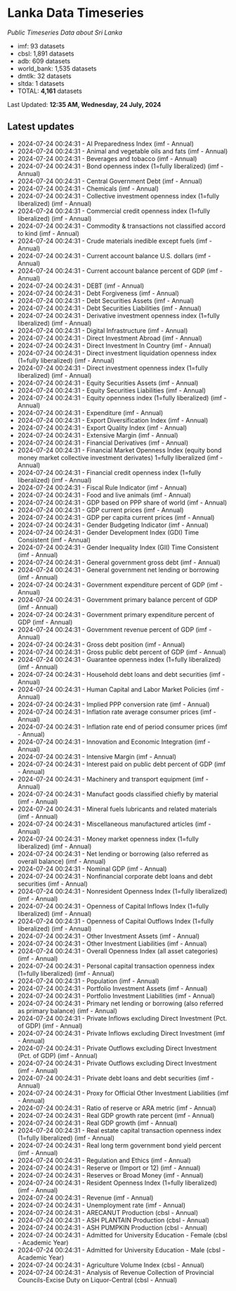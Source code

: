 # Lanka Data Timeseries
*Public Timeseries Data about Sri Lanka*

* imf: 93 datasets
* cbsl: 1,891 datasets
* adb: 609 datasets
* world_bank: 1,535 datasets
* dmtlk: 32 datasets
* sltda: 1 datasets
* TOTAL: **4,161** datasets

Last Updated: **12:35 AM, Wednesday, 24 July, 2024**

## Latest updates

* 2024-07-24 00:24:31 - AI Preparedness Index (imf - Annual)
* 2024-07-24 00:24:31 - Animal and vegetable oils and fats (imf - Annual)
* 2024-07-24 00:24:31 - Beverages and tobacco (imf - Annual)
* 2024-07-24 00:24:31 - Bond openness index (1=fully liberalized) (imf - Annual)
* 2024-07-24 00:24:31 - Central Government Debt (imf - Annual)
* 2024-07-24 00:24:31 - Chemicals (imf - Annual)
* 2024-07-24 00:24:31 - Collective investment openness index (1=fully liberalized) (imf - Annual)
* 2024-07-24 00:24:31 - Commercial credit openness index (1=fully liberalized) (imf - Annual)
* 2024-07-24 00:24:31 - Commodity & transactions not classified accord to kind (imf - Annual)
* 2024-07-24 00:24:31 - Crude materials inedible except fuels (imf - Annual)
* 2024-07-24 00:24:31 - Current account balance U.S. dollars (imf - Annual)
* 2024-07-24 00:24:31 - Current account balance percent of GDP (imf - Annual)
* 2024-07-24 00:24:31 - DEBT (imf - Annual)
* 2024-07-24 00:24:31 - Debt Forgiveness (imf - Annual)
* 2024-07-24 00:24:31 - Debt Securities Assets (imf - Annual)
* 2024-07-24 00:24:31 - Debt Securities Liabilities (imf - Annual)
* 2024-07-24 00:24:31 - Derivative investment openness index (1=fully liberalized) (imf - Annual)
* 2024-07-24 00:24:31 - Digital Infrastructure (imf - Annual)
* 2024-07-24 00:24:31 - Direct Investment Abroad (imf - Annual)
* 2024-07-24 00:24:31 - Direct Investment In Country (imf - Annual)
* 2024-07-24 00:24:31 - Direct investment liquidation openness index (1=fully liberalized) (imf - Annual)
* 2024-07-24 00:24:31 - Direct investment openness index (1=fully liberalized) (imf - Annual)
* 2024-07-24 00:24:31 - Equity Securities Assets (imf - Annual)
* 2024-07-24 00:24:31 - Equity Securities Liabilities (imf - Annual)
* 2024-07-24 00:24:31 - Equity openness index (1=fully liberalized) (imf - Annual)
* 2024-07-24 00:24:31 - Expenditure (imf - Annual)
* 2024-07-24 00:24:31 - Export Diversification Index (imf - Annual)
* 2024-07-24 00:24:31 - Export Quality Index (imf - Annual)
* 2024-07-24 00:24:31 - Extensive Margin (imf - Annual)
* 2024-07-24 00:24:31 - Financial Derivatives (imf - Annual)
* 2024-07-24 00:24:31 - Financial Market Openness Index (equity bond money market collective investment derivates) 1=fully liberalized (imf - Annual)
* 2024-07-24 00:24:31 - Financial credit openness index (1=fully liberalized) (imf - Annual)
* 2024-07-24 00:24:31 - Fiscal Rule Indicator (imf - Annual)
* 2024-07-24 00:24:31 - Food and live animals (imf - Annual)
* 2024-07-24 00:24:31 - GDP based on PPP share of world (imf - Annual)
* 2024-07-24 00:24:31 - GDP current prices (imf - Annual)
* 2024-07-24 00:24:31 - GDP per capita current prices (imf - Annual)
* 2024-07-24 00:24:31 - Gender Budgeting Indicator (imf - Annual)
* 2024-07-24 00:24:31 - Gender Development Index (GDI) Time Consistent (imf - Annual)
* 2024-07-24 00:24:31 - Gender Inequality Index (GII) Time Consistent (imf - Annual)
* 2024-07-24 00:24:31 - General government gross debt (imf - Annual)
* 2024-07-24 00:24:31 - General government net lending or borrowing (imf - Annual)
* 2024-07-24 00:24:31 - Government expenditure percent of GDP (imf - Annual)
* 2024-07-24 00:24:31 - Government primary balance percent of GDP (imf - Annual)
* 2024-07-24 00:24:31 - Government primary expenditure percent of GDP (imf - Annual)
* 2024-07-24 00:24:31 - Government revenue percent of GDP (imf - Annual)
* 2024-07-24 00:24:31 - Gross debt position (imf - Annual)
* 2024-07-24 00:24:31 - Gross public debt percent of GDP (imf - Annual)
* 2024-07-24 00:24:31 - Guarantee openness index (1=fully liberalized) (imf - Annual)
* 2024-07-24 00:24:31 - Household debt loans and debt securities (imf - Annual)
* 2024-07-24 00:24:31 - Human Capital and Labor Market Policies (imf - Annual)
* 2024-07-24 00:24:31 - Implied PPP conversion rate (imf - Annual)
* 2024-07-24 00:24:31 - Inflation rate average consumer prices (imf - Annual)
* 2024-07-24 00:24:31 - Inflation rate end of period consumer prices (imf - Annual)
* 2024-07-24 00:24:31 - Innovation and Economic Integration (imf - Annual)
* 2024-07-24 00:24:31 - Intensive Margin (imf - Annual)
* 2024-07-24 00:24:31 - Interest paid on public debt percent of GDP (imf - Annual)
* 2024-07-24 00:24:31 - Machinery and transport equipment (imf - Annual)
* 2024-07-24 00:24:31 - Manufact goods classified chiefly by material (imf - Annual)
* 2024-07-24 00:24:31 - Mineral fuels lubricants and related materials (imf - Annual)
* 2024-07-24 00:24:31 - Miscellaneous manufactured articles (imf - Annual)
* 2024-07-24 00:24:31 - Money market openness index (1=fully liberalized) (imf - Annual)
* 2024-07-24 00:24:31 - Net lending or borrowing (also referred as overall balance) (imf - Annual)
* 2024-07-24 00:24:31 - Nominal GDP (imf - Annual)
* 2024-07-24 00:24:31 - Nonfinancial corporate debt loans and debt securities (imf - Annual)
* 2024-07-24 00:24:31 - Nonresident Openness Index (1=fully liberalized) (imf - Annual)
* 2024-07-24 00:24:31 - Openness of Capital Inflows Index (1=fully liberalized) (imf - Annual)
* 2024-07-24 00:24:31 - Openness of Capital Outflows Index (1=fully liberalized) (imf - Annual)
* 2024-07-24 00:24:31 - Other Investment Assets (imf - Annual)
* 2024-07-24 00:24:31 - Other Investment Liabilities (imf - Annual)
* 2024-07-24 00:24:31 - Overall Openness Index (all asset categories) (imf - Annual)
* 2024-07-24 00:24:31 - Personal capital transaction openness index (1=fully liberalized) (imf - Annual)
* 2024-07-24 00:24:31 - Population (imf - Annual)
* 2024-07-24 00:24:31 - Portfolio Investment Assets (imf - Annual)
* 2024-07-24 00:24:31 - Portfolio Investment Liabilities (imf - Annual)
* 2024-07-24 00:24:31 - Primary net lending or borrowing (also referred as primary balance) (imf - Annual)
* 2024-07-24 00:24:31 - Private Inflows excluding Direct Investment (Pct. of GDP) (imf - Annual)
* 2024-07-24 00:24:31 - Private Inflows excluding Direct Investment (imf - Annual)
* 2024-07-24 00:24:31 - Private Outflows excluding Direct Investment (Pct. of GDP) (imf - Annual)
* 2024-07-24 00:24:31 - Private Outflows excluding Direct Investment (imf - Annual)
* 2024-07-24 00:24:31 - Private debt loans and debt securities (imf - Annual)
* 2024-07-24 00:24:31 - Proxy for Official Other Investment Liabilities (imf - Annual)
* 2024-07-24 00:24:31 - Ratio of reserve or ARA metric (imf - Annual)
* 2024-07-24 00:24:31 - Real GDP growth rate percent (imf - Annual)
* 2024-07-24 00:24:31 - Real GDP growth (imf - Annual)
* 2024-07-24 00:24:31 - Real estate capital transaction openness index (1=fully liberalized) (imf - Annual)
* 2024-07-24 00:24:31 - Real long term government bond yield percent (imf - Annual)
* 2024-07-24 00:24:31 - Regulation and Ethics (imf - Annual)
* 2024-07-24 00:24:31 - Reserve or (Import or 12) (imf - Annual)
* 2024-07-24 00:24:31 - Reserves or Broad Money (imf - Annual)
* 2024-07-24 00:24:31 - Resident Openness Index (1=fully liberalized) (imf - Annual)
* 2024-07-24 00:24:31 - Revenue (imf - Annual)
* 2024-07-24 00:24:31 - Unemployment rate (imf - Annual)
* 2024-07-24 00:24:31 - ARECANUT Production (cbsl - Annual)
* 2024-07-24 00:24:31 - ASH PLANTAIN Production (cbsl - Annual)
* 2024-07-24 00:24:31 - ASH PUMPKIN Production (cbsl - Annual)
* 2024-07-24 00:24:31 - Admitted for University Education - Female (cbsl - Academic Year)
* 2024-07-24 00:24:31 - Admitted for University Education - Male (cbsl - Academic Year)
* 2024-07-24 00:24:31 - Agriculture Volume Index (cbsl - Annual)
* 2024-07-24 00:24:31 - Analysis of Revenue Collection of Provincial Councils-Excise Duty on Liquor-Central (cbsl - Annual)